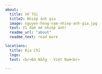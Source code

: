 ```yaml
---
about:
  title: Về Tôi
  title2: Nhiếp ảnh gia
  image: nguyen-hong-nam-nhiep-anh-gia.jpg
  text: Vì đam mê nhiếp ảnh!
  readme_url: "about"
  readme_text: read more

locations:
  title: Địa Chỉ
  logo: 
  text: <br>Đà Nẵng - Việt Nam<br>

---
```

